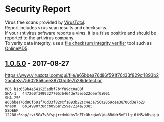 # Security Report
Virus free scans provided by [VirusTotal](https://www.virustotal.com).  
Report includes virus scan results and checksums.  
If your antivirus software reports a virus, it is a false positive and should be reported to the antivirus company.  
To verify data integrity, use a [file checksum integrity verifier](https://en.wikipedia.org/wiki/File_verification) tool such as [OnlineMD5](http://onlinemd5.com).

## [1.0.5.0] - 2017-08-27
https://www.virustotal.com/gui/file/e65bbea76d86f591f76d33f829cf1893b22ac4e3a75602859cee38700d3e7b28/detection
```
MD5	b1c659b4e541525adbf7bff89dc0a88f
SHA-1	447260f309932770536464de75e6622deef0a001
SHA-256	e65bbea76d86f591f76d33f829cf1893b22ac4e3a75602859cee38700d3e7b28
Vhash	6b14990f28dcb096af259e7224a23385
SSDEEP	12288:6zop/tvi5Ga7v8YspjrvdvWahsTdFTcOhrqAmVjda6RdNr5mY11g:6iM5vbBspjjdvXhmAOrqAmVjddNrR1g
```

[1.0.5.0]: https://www.virustotal.com/gui/file/e65bbea76d86f591f76d33f829cf1893b22ac4e3a75602859cee38700d3e7b28/detection
